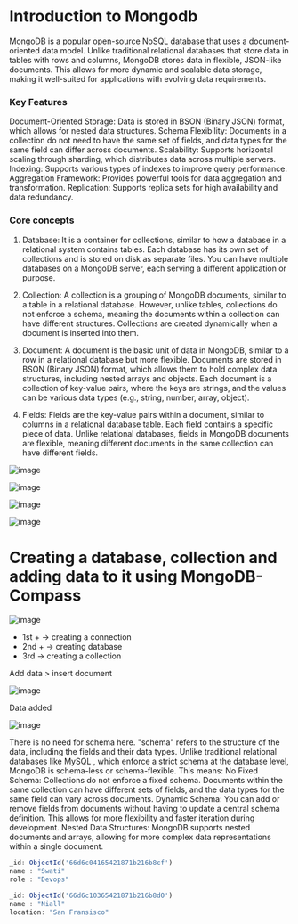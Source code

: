 # Introduction to Mongodb
MongoDB is a popular open-source NoSQL database that uses a document-oriented data model.
Unlike traditional relational databases that store data in tables with rows and columns, MongoDB stores data in flexible, JSON-like documents. 
This allows for more dynamic and scalable data storage, making it well-suited for applications with evolving data requirements.

### Key Features
Document-Oriented Storage: Data is stored in BSON (Binary JSON) format, which allows for nested data structures.
Schema Flexibility: Documents in a collection do not need to have the same set of fields, and data types for the same field can differ across documents.
Scalability: Supports horizontal scaling through sharding, which distributes data across multiple servers.
Indexing: Supports various types of indexes to improve query performance.
Aggregation Framework: Provides powerful tools for data aggregation and transformation.
Replication: Supports replica sets for high availability and data redundancy.

### Core concepts
1. Database: It is a container for collections, similar to how a database in a relational system contains tables. Each database has its own set of collections and is stored on disk as separate files. You can have multiple databases on a MongoDB server, each serving a different application or purpose.

2. Collection: A collection is a grouping of MongoDB documents, similar to a table in a relational database. However, unlike tables, collections do not enforce a schema, meaning the documents within a collection can have different structures. Collections are created dynamically when a document is inserted into them.

3. Document: A document is the basic unit of data in MongoDB, similar to a row in a relational database but more flexible. Documents are stored in BSON (Binary JSON) format, which allows them to hold complex data structures, including nested arrays and objects. Each document is a collection of key-value pairs, where the keys are strings, and the values can be various data types (e.g., string, number, array, object).

4. Fields: Fields are the key-value pairs within a document, similar to columns in a relational database table. Each field contains a specific piece of data. Unlike relational databases, fields in MongoDB documents are flexible, meaning different documents in the same collection can have different fields.

![image](https://github.com/user-attachments/assets/47fb5fb0-e27e-49d8-a84c-917cfdf871d4)

![image](https://github.com/user-attachments/assets/76b0f9c8-f8a1-426e-aa94-125e17c1bd2b)

![image](https://github.com/user-attachments/assets/89c245fd-65ae-4513-9f2f-9faba2616814)

![image](https://github.com/user-attachments/assets/6c939bab-39c7-40b2-afcf-878305730e65)

# Creating a database, collection and adding data to it using MongoDB-Compass

![image](https://github.com/user-attachments/assets/28eb1f3c-d50a-4506-b958-3549fd4378ee)  

- 1st + → creating a connection
- 2nd + → creating database
- 3rd → creating a collection

Add data > insert document 

![image](https://github.com/user-attachments/assets/c12de609-fe4a-4b59-ac32-da258b39ed3f)

Data added

![image](https://github.com/user-attachments/assets/6478ed38-2ea4-4118-a03e-215c78fbb67e)

There is no need for schema here.
"schema" refers to the structure of the data, including the fields and their data types. Unlike traditional relational databases like MySQL , which enforce a strict schema at the database level, MongoDB is schema-less or schema-flexible. 
This means:
No Fixed Schema: Collections do not enforce a fixed schema. Documents within the same collection can have different sets of fields, and the data types for the same field can vary across documents.
Dynamic Schema: You can add or remove fields from documents without having to update a central schema definition. This allows for more flexibility and faster iteration during development.
Nested Data Structures: MongoDB supports nested documents and arrays, allowing for more complex data representations within a single document.

```javascript
_id: ObjectId('66d6c04165421871b216b8cf')
name : "Swati"
role : "Devops"

_id: ObjectId('66d6c10365421871b216b8d0')
name : "Niall"
location: "San Fransisco"
```




